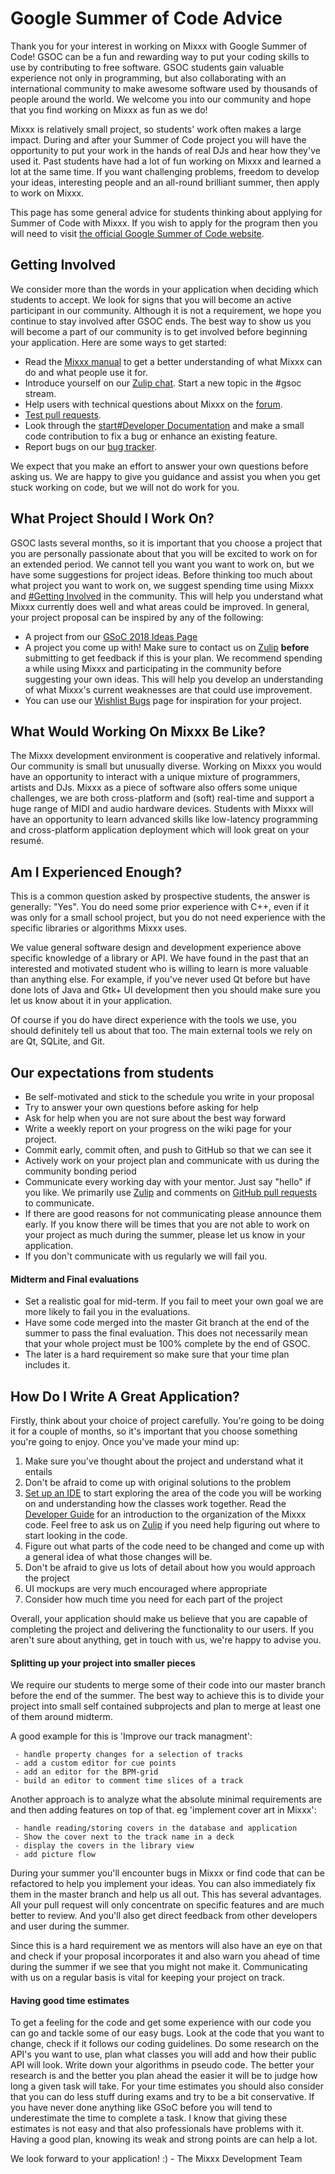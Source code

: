 # Google Summer of Code Advice

Thank you for your interest in working on Mixxx with Google Summer of
Code\! GSOC can be a fun and rewarding way to put your coding skills to
use by contributing to free software. GSOC students gain valuable
experience not only in programming, but also collaborating with an
international community to make awesome software used by thousands of
people around the world. We welcome you into our community and hope that
you find working on Mixxx as fun as we do\!

Mixxx is relatively small project, so students' work often makes a large
impact. During and after your Summer of Code project you will have the
opportunity to put your work in the hands of real DJs and hear how
they've used it. Past students have had a lot of fun working on Mixxx
and learned a lot at the same time. If you want challenging problems,
freedom to develop your ideas, interesting people and an all-round
brilliant summer, then apply to work on Mixxx.

This page has some general advice for students thinking about applying
for Summer of Code with Mixxx. If you wish to apply for the program then
you will need to visit [the official Google Summer of Code
website](https://summerofcode.withgoogle.com).

## Getting Involved

We consider more than the words in your application when deciding which
students to accept. We look for signs that you will become an active
participant in our community. Although it is not a requirement, we hope
you continue to stay involved after GSOC ends. The best way to show us
you will become a part of our community is to get involved before
beginning your application. Here are some ways to get started:

  - Read the [Mixxx manual](https://mixxx.org/manual/latest/) to get a
    better understanding of what Mixxx can do and what people use it
    for.
  - Introduce yourself on our [Zulip
    chat](https://mixxx.zulipchat.com/). Start a new topic in the \#gsoc
    stream.
  - Help users with technical questions about Mixxx on the
    [forum](https://mixxx.org/forums/).
  - [Test pull requests](testing).
  - Look through the [start\#Developer
    Documentation](start#Developer%20Documentation) and make a small
    code contribution to fix a bug or enhance an existing feature.
  - Report bugs on our [bug tracker](https://bugs.launchpad.net/mixxx/).

We expect that you make an effort to answer your own questions before
asking us. We are happy to give you guidance and assist you when you get
stuck working on code, but we will not do work for you.

## What Project Should I Work On?

GSOC lasts several months, so it is important that you choose a project
that you are personally passionate about that you will be excited to
work on for an extended period. We cannot tell you want you want to work
on, but we have some suggestions for project ideas. Before thinking too
much about what project you want to work on, we suggest spending time
using Mixxx and [\#Getting Involved](#Getting%20Involved) in the
community. This will help you understand what Mixxx currently does well
and what areas could be improved. In general, your project proposal can
be inspired by any of the following:

  - A project from our [GSoC 2018 Ideas Page](gsoc2018ideas)
  - A project you come up with\! Make sure to contact us on
    [Zulip](https://mixxx.zulipchat.com/) **before** submitting to get
    feedback if this is your plan. We recommend spending a while using
    Mixxx and participating in the community before suggesting your own
    ideas. This will help you develop an understanding of what Mixxx's
    current weaknesses are that could use improvement.
  - You can use our [Wishlist
    Bugs](https://bugs.launchpad.net/mixxx/+bugs?field.searchtext=&orderby=-importance&field.importance%3Alist=WISHLIST&assignee_option=any&field.assignee=&field.bug_reporter=&field.bug_supervisor=&field.bug_commenter=&field.subscriber=&field.tag=&field.tags_combinator=ANY&field.has_cve.used=&field.omit_dupes.used=&field.omit_dupes=on&field.affects_me.used=&field.has_patch.used=&field.has_branches.used=&field.has_branches=on&field.has_no_branches.used=&field.has_no_branches=on&search=Search)
    page for inspiration for your project.

## What Would Working On Mixxx Be Like?

The Mixxx development environment is cooperative and relatively
informal. Our community is small but unusually diverse. Working on Mixxx
you would have an opportunity to interact with a unique mixture of
programmers, artists and DJs. Mixxx as a piece of software also offers
some unique challenges, we are both cross-platform and (soft) real-time
and support a huge range of MIDI and audio hardware devices. Students
with Mixxx will have an opportunity to learn advanced skills like
low-latency programming and cross-platform application deployment which
will look great on your resumé.

## Am I Experienced Enough?

This is a common question asked by prospective students, the answer is
generally: "Yes". You do need some prior experience with C++, even if it
was only for a small school project, but you do not need experience with
the specific libraries or algorithms Mixxx uses.

We value general software design and development experience above
specific knowledge of a library or API. We have found in the past that
an interested and motivated student who is willing to learn is more
valuable than anything else. For example, if you've never used Qt before
but have done lots of Java and Gtk+ UI development then you should make
sure you let us know about it in your application.

Of course if you do have direct experience with the tools we use, you
should definitely tell us about that too. The main external tools we
rely on are Qt, SQLite, and Git.

## Our expectations from students

  - Be self-motivated and stick to the schedule you write in your
    proposal
  - Try to answer your own questions before asking for help
  - Ask for help when you are not sure about the best way forward
  - Write a weekly report on your progress on the wiki page for your
    project.
  - Commit early, commit often, and push to GitHub so that we can see it
  - Actively work on your project plan and communicate with us during
    the community bonding period
  - Communicate every working day with your mentor. Just say "hello" if
    you like. We primarily use [Zulip](https://mixxx.zulipchat.com/) and
    comments on [GitHub pull
    requests](https://github.com/mixxxdj/mixxx/pulls) to communicate.
  - If there are good reasons for not communicating please announce them
    early. If you know there will be times that you are not able to work
    on your project as much during the summer, please let us know in
    your application.
  - If you don't communicate with us regularly we will fail you.

#### Midterm and Final evaluations

  - Set a realistic goal for mid-term. If you fail to meet your own goal
    we are more likely to fail you in the evaluations.
  - Have some code merged into the master Git branch at the end of the
    summer to pass the final evaluation. This does not necessarily mean
    that your whole project must be 100% complete by the end of GSOC.
  - The later is a hard requirement so make sure that your time plan
    includes it.

## How Do I Write A Great Application?

Firstly, think about your choice of project carefully. You're going to
be doing it for a couple of months, so it's important that you choose
something you're going to enjoy. Once you've made your mind up:

1.  Make sure you've thought about the project and understand what it
    entails
2.  Don't be afraid to come up with original solutions to the problem
3.  [Set up an IDE](Developer%20Tools#Using%20IDEs) to start exploring
    the area of the code you will be working on and understanding how
    the classes work together. Read the [Developer
    Guide](Developer%20Guide) for an introduction to the organization of
    the Mixxx code. Feel free to ask us on
    [Zulip](https://mixxx.zulipchat.com/) if you need help figuring out
    where to start looking in the code.
4.  Figure out what parts of the code need to be changed and come up
    with a general idea of what those changes will be.
5.  Don't be afraid to give us lots of detail about how you would
    approach the project
6.  UI mockups are very much encouraged where appropriate
7.  Consider how much time you need for each part of the project

Overall, your application should make us believe that you are capable of
completing the project and delivering the functionality to our users. If
you aren't sure about anything, get in touch with us, we're happy to
advise you.

#### Splitting up your project into smaller pieces

We require our students to merge some of their code into our master
branch before the end of the summer. The best way to achieve this is to
divide your project into small self contained subprojects and plan to
merge at least one of them around midterm.

A good example for this is 'Improve our track managment':

``` 
 - handle property changes for a selection of tracks
 - add a custom editor for cue points
 - add an editor for the BPM-grid
 - build an editor to comment time slices of a track
```

Another approach is to analyze what the absolute minimal requirements
are and then adding features on top of that. eg 'implement cover art in
Mixxx':

``` 
 - handle reading/storing covers in the database and application
 - Show the cover next to the track name in a deck
 - display the covers in the library view
 - add picture flow
```

During your summer you'll encounter bugs in Mixxx or find code that can
be refactored to help you implement your ideas. You can also immediately
fix them in the master branch and help us all out. This has several
advantages. All your pull request will only concentrate on specific
features and are much better to review. And you'll also get direct
feedback from other developers and user during the summer.

Since this is a hard requirement we as mentors will also have an eye on
that and check if your proposal incorporates it and also warn you ahead
of time during the summer if we see that you might not make it.
Communicating with us on a regular basis is vital for keeping your
project on track.

#### Having good time estimates

To get a feeling for the code and get some experience with our code you
can go and tackle some of our easy bugs. Look at the code that you want
to change, check if it follows our coding guidelines. Do some research
on the API's you want to use, plan what classes you will add and how
their public API will look. Write down your algorithms in pseudo code.
The better your research is and the better you plan ahead the easier it
will be to judge how long a given task will take. For your time
estimates you should also consider that you can do less stuff during
exams and try to be a bit conservative. If you have never done anything
like GSoC before you will tend to underestimate the time to complete a
task. I know that giving these estimates is not easy and that also
professionals have problems with it. Having a good plan, knowing its
weak and strong points are can help a lot.

We look forward to your application\! :) - The Mixxx Development Team
